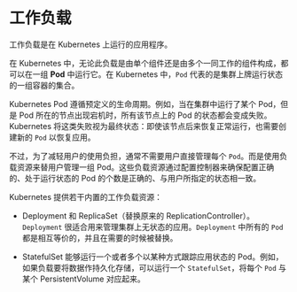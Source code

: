 # 工作负载

工作负载是在 Kubernetes 上运行的应用程序。

在 Kubernetes 中，无论此负载是由单个组件还是由多个一同工作的组件构成，都可以在一组 **Pod** 中运行它。在 Kubernetes 中，`Pod` 代表的是集群上牌运行状态的一组容器的集合。

Kubernetes Pod 遵循预定义的生命周期。例如，当在集群中运行了某个 Pod，但是 Pod 所在的节点出现宕机时，所有该节点上的 Pod 的状态都会变成失败。Kubernetes 将这类失败视为最终状态：即使该节点后来恢复正常运行，也需要创建新的 `Pod` 以恢复应用。

不过，为了减轻用户的使用负担，通常不需要用户直接管理每个 `Pod`。而是使用负载资源来替用户管理一组 Pod。这些负载资源通过配置控制器来确保配置正确的、处于运行状态的 Pod 的个数是正确的、与用户所指定的状态相一致。

Kubernetes 提供若干内置的工作负载资源：

- Deployment 和 ReplicaSet（替换原来的 ReplicationController）。`Deployment` 很适合用来管理集群上无状态的应用。`Deployment` 中所有的 `Pod` 都是相互等价的，并且在需要的时候被替换。

- StatefulSet 能够运行一个或者多个以某种方式跟踪应用状态的 Pod。例如，如果负载要将数据作持久化存储，可以运行一个 `StatefulSet`，将每个 `Pod` 与某个 PersistentVolume 对应起来。
